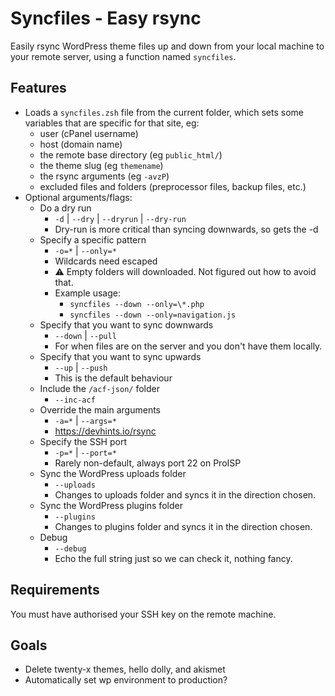 # Syncfiles - Easy rsync
Easily rsync WordPress theme files up and down from your local machine to your
remote server, using a function named `syncfiles`.

## Features
- Loads a `syncfiles.zsh` file from the current folder, which sets some
  variables that are specific for that site, eg:
    - user (cPanel username)
    - host (domain name)
    - the remote base directory (eg `public_html/`)
    - the theme slug (eg `themename`)
    - the rsync arguments (eg `-avzP`)
    - excluded files and folders (preprocessor files, backup files, etc.)
- Optional arguments/flags:
  - Do a dry run
      - `-d` | `--dry` | `--dryrun` | `--dry-run`  
      - Dry-run is more critical than syncing downwards, so gets the -d 
  - Specify a specific pattern
      - `-o=*` | `--only=*`
      - Wildcards need escaped
      - ⚠️ Empty folders will downloaded. Not figured out how to avoid that.
      - Example usage: 
          - `syncfiles --down --only=\*.php`
          - `syncfiles --down --only=navigation.js`
  - Specify that you want to sync downwards
      - `--down` | `--pull`
      - For when files are on the server and you don't have them locally.
  - Specify that you want to sync upwards
      - `--up` | `--push`    
      - This is the default behaviour
  - Include the `/acf-json/` folder
      - `--inc-acf`  
  - Override the main arguments
      - `-a=*` | `--args=*`
      - https://devhints.io/rsync
  - Specify the SSH port
      - `-p=*` | `--port=*`
      - Rarely non-default, always port 22 on ProISP
  - Sync the WordPress uploads folder
      - `--uploads`
      - Changes to uploads folder and syncs it in the direction chosen.
  - Sync the WordPress plugins folder
      - `--plugins`
      - Changes to plugins folder and syncs it in the direction chosen.
  - Debug
      - `--debug`
      - Echo the full string just so we can check it, nothing fancy.

## Requirements
You must have authorised your SSH key on the remote machine.

## Goals
- Delete twenty-x themes, hello dolly, and akismet
- Automatically set wp environment to production?